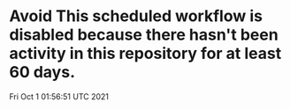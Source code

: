 # Avoid This scheduled workflow is disabled because there hasn't been activity in this repository for at least 60 days.
Fri Oct  1 01:56:51 UTC 2021
